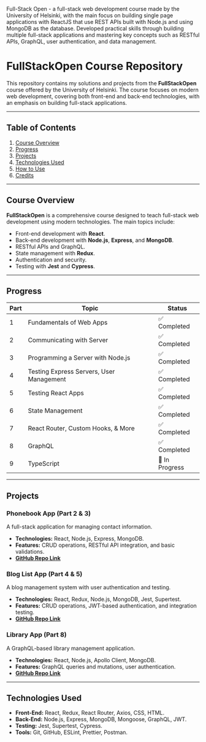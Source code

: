 Full-Stack Open  - a full-stack web development course made by the University of Helsinki, with the main focus on building single page applications with ReactJS that use REST APIs built with Node.js and using MongoDB as the database. Developed practical skills through building multiple full-stack applications and mastering key concepts such as RESTful APIs, GraphQL, user authentication, and data management.

# FullStackOpen Course Repository

This repository contains my solutions and projects from the **FullStackOpen** course offered by the University of Helsinki. The course focuses on modern web development, covering both front-end and back-end technologies, with an emphasis on building full-stack applications.

---

## Table of Contents

1. [Course Overview](#course-overview)
2. [Progress](#progress)
3. [Projects](#projects)
4. [Technologies Used](#technologies-used)
5. [How to Use](#how-to-use)
6. [Credits](#credits)

---

## Course Overview

**FullStackOpen** is a comprehensive course designed to teach full-stack web development using modern technologies. The main topics include:

- Front-end development with **React**.
- Back-end development with **Node.js**, **Express**, and **MongoDB**.
- RESTful APIs and GraphQL.
- State management with **Redux**.
- Authentication and security.
- Testing with **Jest** and **Cypress**.

---

## Progress

| Part  | Topic                                      | Status      |
|-------|--------------------------------------------|-------------|
| 1     | Fundamentals of Web Apps                  | ✅ Completed |
| 2     | Communicating with Server                 | ✅ Completed |
| 3     | Programming a Server with Node.js         | ✅ Completed |
| 4     | Testing Express Servers, User Management  | ✅ Completed |
| 5     | Testing React Apps                        | ✅ Completed |
| 6     | State Management                          | ✅ Completed |
| 7     | React Router, Custom Hooks, & More        | ✅ Completed |
| 8     | GraphQL                                   | ✅ Completed |
| 9     | TypeScript                                | 🚧 In Progress |

---

## Projects

### Phonebook App (Part 2 & 3)
A full-stack application for managing contact information.  
- **Technologies:** React, Node.js, Express, MongoDB.  
- **Features:** CRUD operations, RESTful API integration, and basic validations.  
- **[GitHub Repo Link](#)**  

### Blog List App (Part 4 & 5)
A blog management system with user authentication and testing.  
- **Technologies:** React, Redux, Node.js, MongoDB, Jest, Supertest.  
- **Features:** CRUD operations, JWT-based authentication, and integration testing.  
- **[GitHub Repo Link](#)**  

### Library App (Part 8)
A GraphQL-based library management application.  
- **Technologies:** React, Node.js, Apollo Client, MongoDB.  
- **Features:** GraphQL queries and mutations, user authentication.  
- **[GitHub Repo Link](#)**  

---

## Technologies Used

- **Front-End:** React, Redux, React Router, Axios, CSS, HTML.
- **Back-End:** Node.js, Express, MongoDB, Mongoose, GraphQL, JWT.
- **Testing:** Jest, Supertest, Cypress.
- **Tools:** Git, GitHub, ESLint, Prettier, Postman.
